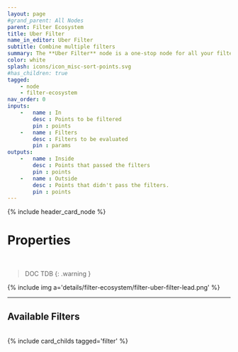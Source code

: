 ```yaml
---
layout: page
#grand_parent: All Nodes
parent: Filter Ecosystem
title: Uber Filter
name_in_editor: Uber Filter
subtitle: Combine multiple filters
summary: The **Uber Filter** node is a one-stop node for all your filtering needs.
color: white
splash: icons/icon_misc-sort-points.svg
#has_children: true
tagged: 
    - node
    - filter-ecosystem
nav_order: 0
inputs:
    -   name : In
        desc : Points to be filtered
        pin : points
    -   name : Filters
        desc : Filters to be evaluated
        pin : params
outputs:
    -   name : Inside
        desc : Points that passed the filters
        pin : points
    -   name : Outside
        desc : Points that didn't pass the filters.
        pin : points
---
```


{% include header_card_node %}

# Properties
<br>

> DOC TDB
{: .warning }

{% include img a='details/filter-ecosystem/filter-uber-filter-lead.png' %}

---
## Available Filters
<br>
{% include card_childs tagged='filter' %}